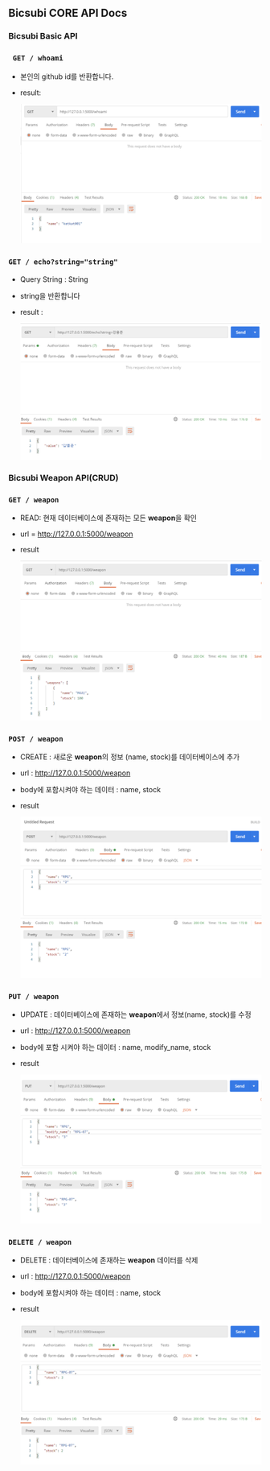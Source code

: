 ## Bicsubi CORE API Docs

### Bicsubi Basic API

### `` GET / whoami`` 

- 본인의 github id를 반환합니다.

- result:

  ![1](./image/1.png)

  

### ``GET / echo?string="string"``

- Query String : String

- string을 반환합니다

- result :

  ![2](./image/2.png)

### Bicsubi Weapon API(CRUD)

### ``GET / weapon``

- READ: 현재 데이터베이스에 존재하는 모든 **weapon**을 확인

- url = http://127.0.0.1:5000/weapon

- result 

  ![3](./image/3.png)

### ``POST / weapon``

- CREATE : 새로운 **weapon**의 정보 (name, stock)를 데이터베이스에 추가

- url : http://127.0.0.1:5000/weapon

- body에 포함시켜야 하는 데이터 : name, stock

- result

  ![4](./image/4.png)

### ``PUT / weapon``

- UPDATE : 데이터베이스에 존재하는 **weapon**에서 정보(name, stock)를 수정

- url : http://127.0.0.1:5000/weapon

- body에 포함 시켜야 하는 데이터 : name, modify_name, stock

- result 

  ![5](./image/5.png)

### ``DELETE / weapon``

- DELETE : 데이터베이스에 존재하는 **weapon** 데이터를 삭제
- url : http://127.0.0.1:5000/weapon
- body에 포함시켜야 하는 데이터 : name, stock

- result

  ![6](./image/6.png)

  


